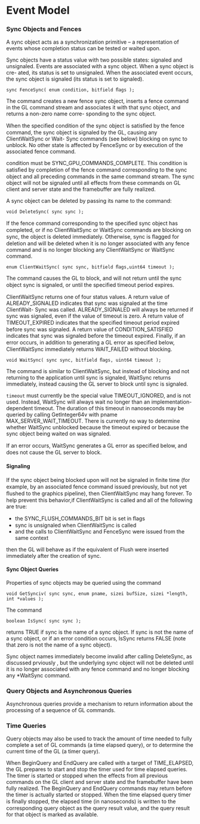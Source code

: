 # Event Model 

### Sync Objects and Fences 

 A sync object acts as a synchronization primitive – a representation of events whose completion status can be tested or waited upon.
 
Sync objects have a status value with two possible states: signaled and unsignaled. Events are associated with a sync object. When a sync object is cre-
ated, its status is set to unsignaled. When the associated event occurs, the sync object is signaled (its status is set to signaled).

    sync FenceSync( enum condition, bitfield ﬂags );

The command creates a new fence sync object, inserts a fence command in the GL command stream and associates it with that sync object, and returns a non-zero name corre-
sponding to the sync object.

When the speciﬁed condition of the sync object is satisﬁed by the fence command, the sync object is signaled by the GL, causing any ClientWaitSync or Wait-
Sync commands (see below) blocking on sync to unblock. No other state is affected by FenceSync or by execution of the associated fence command.

condition must be SYNC_GPU_COMMANDS_COMPLETE. This condition is satisﬁed by completion of the fence command corresponding to the sync object and all
preceding commands in the same command stream. The sync object will not be signaled until all effects from these commands on GL client and server state and the
framebuffer are fully realized. 

A sync object can be deleted by passing its name to the command: 

    void DeleteSync( sync sync );

If the fence command corresponding to the speciﬁed sync object has completed, or if no ClientWaitSync or WaitSync commands are blocking on sync, the
object is deleted immediately. Otherwise, sync is ﬂagged for deletion and will be deleted when it is no longer associated with any fence command and is no longer
blocking any ClientWaitSync or WaitSync command. 

    enum ClientWaitSync( sync sync, bitfield ﬂags,uint64 timeout );

The command causes the GL to block, and will not return until the sync object sync is signaled, or until the speciﬁed timeout period expires.

ClientWaitSync returns one of four status values. A return value of ALREADY_SIGNALED indicates that sync was signaled at the time ClientWait-
Sync was called. ALREADY_SIGNALED will always be returned if sync was signaled, even if the value of timeout is zero. A return value of TIMEOUT_EXPIRED
indicates that the speciﬁed timeout period expired before sync was signaled. A return value of CONDITION_SATISFIED indicates that sync was signaled before the
timeout expired. Finally, if an error occurs, in addition to generating a GL error as speciﬁed below, ClientWaitSync immediately returns WAIT_FAILED without
blocking.

    void WaitSync( sync sync, bitfield ﬂags, uint64 timeout ); 
    
The command is similar to ClientWaitSync, but instead of blocking and not returning to the application until sync is signaled, WaitSync returns immediately, instead causing the
GL server to block until sync is signaled.

`timeout` must currently be the special value TIMEOUT_IGNORED, and is not used. Instead, WaitSync will always wait no longer than an implementation-dependent timeout. The duration of this timeout in nanoseconds may be queried by calling GetInteger64v with pname MAX_SERVER_WAIT_TIMEOUT. There is currently no way to determine whether WaitSync unblocked because the timeout expired or because the sync object being waited on was signaled.

If an error occurs, WaitSync generates a GL error as speciﬁed below, and does not cause the GL server to block.

#### Signaling
If the sync object being blocked upon will not be signaled in ﬁnite time (for example, by an associated fence command issued previously, but not yet ﬂushed
to the graphics pipeline), then ClientWaitSync may hang forever. To help prevent this behavior,if ClientWaitSync is called and all of the following are true:

- the SYNC_FLUSH_COMMANDS_BIT bit is set in ﬂags
- sync is unsignaled when ClientWaitSync is called
- and the calls to ClientWaitSync and FenceSync were issued from the same context

then the GL will behave as if the equivalent of Flush were inserted immediately after the creation of sync.

#### Sync Object Queries 

Properties of sync objects may be queried using the command

    void GetSynciv( sync sync, enum pname, sizei bufSize, sizei *length, int *values );
    
The command

    boolean IsSync( sync sync );
    
returns TRUE if sync is the name of a sync object. If sync is not the name of a sync object, or if an error condition occurs, IsSync returns FALSE (note that zero is not
the name of a sync object).

Sync object names immediately become invalid after calling DeleteSync, as discussed prviously , but the underlying sync object will not be deleted
until it is no longer associated with any fence command and no longer blocking any *WaitSync command.

### Query Objects and Asynchronous Queries 

Asynchronous queries provide a mechanism to return information about the processing of a sequence of GL commands.

### Time Queries 

Query objects may also be used to track the amount of time needed to fully complete a set of GL commands (a time elapsed query), or to determine the current time of the GL (a timer query).

When BeginQuery and EndQuery are called with a target of TIME_ELAPSED, the GL prepares to start and stop the timer used for time elapsed queries. The timer is started or stopped when the effects from all previous commands on the GL client
and server state and the framebuffer have been fully realized. The BeginQuery and EndQuery commands may return before the timer is actually started or stopped. When the time elapsed query timer is ﬁnally stopped, the elapsed time (in nanoseconds) is written to the corresponding query object as the query result value, and the query result for that object is marked as available.

